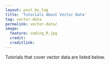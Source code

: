 ```yaml
---
layout: post_by_tag
title: 'Tutorials About Vector Data'
tag: vector-data
permalink: vector-data/
image:
  feature: coding_R.jpg
  credit:
  creditlink: 
---
```


Tutorials that cover vector data are listed below.